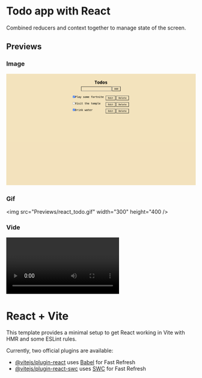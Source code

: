 # Todo app with React
Combined reducers and context together to manage state of the screen.

## Previews

### Image
![Todo app image preview](Previews/react_todo.png)

### Gif
<img src="Previews/react_todo.gif" width="300" height="400 />

### Vide
![Todo app video preview](Previews/react_todo.mov)

# React + Vite

This template provides a minimal setup to get React working in Vite with HMR and some ESLint rules.

Currently, two official plugins are available:

- [@vitejs/plugin-react](https://github.com/vitejs/vite-plugin-react/blob/main/packages/plugin-react/README.md) uses [Babel](https://babeljs.io/) for Fast Refresh
- [@vitejs/plugin-react-swc](https://github.com/vitejs/vite-plugin-react-swc) uses [SWC](https://swc.rs/) for Fast Refresh
